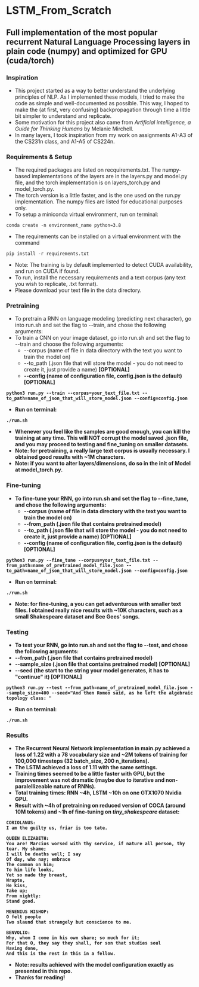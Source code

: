 # LSTM_From_Scratch
## Full implementation of the most popular recurrent Natural Language Processing layers in plain code (numpy) and optimized for GPU (cuda/torch)

### Inspiration
- This project started as a way to better understand the underlying principles of NLP. As I implemented these models, I tried to make the code as simple and well-documented as possible. This way, I hoped to make the (at first, very confusing) backpropagation through time a little bit simpler to understand and replicate.
- Some motivation for this project also came from <i>Artificial intelligence, a Guide for Thinking Humans</i> by Melanie Mirchell.
- In many layers, I took inspiration from my work on assignments A1-A3 of the CS231n class, and A1-A5 of CS224n.

### Requirements & Setup
- The required packages are listed on recquirements.txt. The numpy-based implementations of the layers are in the layers.py and model.py file, and the torch implementation is on layers_torch.py and model_torch.py.
- The torch version is a little faster, and is the one used on the run.py implementation. The numpy files are listed for educational purposes only.
- To setup a miniconda virtual environment, run on terminal:
```
conda create -n environment_name python=3.8
```
- The requirements can be installed on a virtual environment with the command
```
pip install -r requirements.txt
```
- Note: The training is by default implemented to detect CUDA availability, and run on CUDA if found.
- To run, install the necessary requirements and a text corpus (any text you wish to replicate, .txt format).
- Please download your text file in the data directory.
  
### Pretraining
- To pretrain a RNN on language modeling (predicting next character), go into run.sh and set the flag to --train, and chose the following arguments:
- To train a CNN on your image dataset, go into run.sh and set the flag to --train and choose the following arguments:
  - --corpus (name of file in data directory with the text you want to train the model on) 
  - --to_path (.json file that will store the model - you do not need to create it, just provide a name) <b>[OPTIONAL]<b/>
  - --config (name of configuration file, config.json is the default) <b>[OPTIONAL]<b/>
```
python3 run.py --train --corpus=your_text_file.txt --to_path=name_of_json_that_will_store_model.json --config=config.json
```
- Run on terminal:
```
./run.sh
```
- Whenever you feel like the samples are good enough, you can kill the training at any time. This will NOT corrupt the model saved .json file, and you may proceed to testing and fine_tuning on smaller datasets.
- Note: for pretraining, a really large text corpus is usually necessary. I obtained good results with ~1M characters.
- Note: if you want to alter layers/dimensions, do so in the __init__ of Model at model_torch.py.
  
### Fine-tuning
- To fine-tune your RNN, go into run.sh and set the flag to --fine_tune, and chose the following arguments:
  - --corpus (name of file in data directory with the text you want to train the model on) 
  - --from_path (.json file that contains pretrained model)
  - --to_path (.json file that will store the model - you do not need to create it, just provide a name) <b>[OPTIONAL]<b/>
  - --config (name of configuration file, config.json is the default) <b>[OPTIONAL]<b/>
```
python3 run.py --fine_tune --corpus=your_text_file.txt --from_path=name_of_pretrained_model_file.json --to_path=name_of_json_that_will_store_model.json --config=config.json
```
- Run on terminal:
```
./run.sh
```
- Note: for fine-tuning, a you can get adventurous with smaller text files. I obtained really nice results with ~10K characters, such as a small Shakespeare dataset and Bee Gees' songs.

### Testing
- To test your RNN, go into run.sh and set the flag to --test, and chose the following arguments:
- --from_path (.json file that contains pretrained model) 
- --sample_size (.json file that contains pretrained model) <b>[OPTIONAL]<b/>
- --seed (the start to the string your model generates, it has to "continue" it) <b>[OPTIONAL]<b/>

```
python3 run.py --test --from_path=name_of_pretrained_model_file.json --sample_size=400 --seed="And then Romeo said, as he left the algebraic topology class: " 
```
- Run on terminal:
```
./run.sh
```

### Results
- The Recurrent Neural Network implementation in main.py achieved a loss of 1.22 with a 78 vocabulary size and ~2M tokens of training for 100,000 timesteps (32 batch_size, 200 n_iterations).
- The LSTM achieved a loss of 1.11 with the same settings.
- Training times seemed to be a little faster with GPU, but the improvement was not dramatic (maybe due to iterative and non-paralellizeable nature of RNNs).
- Total training times: RNN ~4h, LSTM ~10h on one GTX1070 Nvidia GPU.
- Result with ~4h of pretraining on reduced version of COCA (around 10M tokens) and ~1h of fine-tuning on <i>tiny_shakespeare</i> dataset:
  
```
CORIOLANUS:
I am the guilty us, friar is too tate.

QUEEN ELIZABETH:
You are! Marcius worsed with thy service, if nature all person, thy tear. My shame;
I will be deaths well; I say
Of day, who nay; embrace
The common on him;
To him life looks,
Yet so made thy breast,
Wrapte,
He kiss,
Take up;
From nightly:
Stand good.

MENENIUS HISHOP:
O felt people
Two slaund that strangely but conscience to me.

BENVOLIO:
Why, whom I come in his own share; so much for it;
For that O, they say they shall, for son that studies soul
Having done,
And this is the rest in this in a fellow.
```
- Note: results achieved with the model configuration exactly as presented in this repo.
- Thanks for reading!

